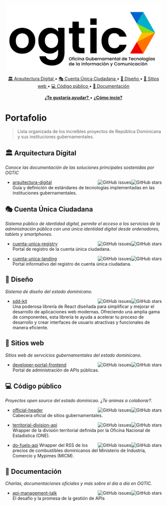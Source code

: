 <p align="center">
  <br>
  <picture>
    <source media="(prefers-color-scheme: dark)" srcset="./assets/imgs/logo-white.png">
    <source media="(prefers-color-scheme: light)" srcset="./assets/imgs/logo.png">
    <img width="500" alt="ogtic's logo" src="./assets/imgs/logo.png">
  </picture>
  <br>
</p>

<p align="center">
  <a href="#🏛️-arquitectura-dígital">
    🏛️ Arquitectura Dígital
  </a>
  •
  <a href="#🎭-cuenta-única-ciudadana">
    🎭 Cuenta Única Ciudadana
  </a>
  •
  <a href="#📐-diseño">
    📐 Diseño
  </a>
  •
  <a href="#🔗-sitios-web">
    🔗 Sitios web
  </a>
  •
  <a href="#💻-código-público">
    💻 Código público
  </a>
  •
  <a href="#📜-documentación">
    📜 Documentación
  </a>
</p>

<p align="center">
  <a href="https://developers.ogtic.gob.do/en/to-do" title="Búsqueda de problemáticas que necesitan ayuda" >
    <strong>¿Te gustaría ayudar?</strong>
  </a>
  •
  <a href="https://como-inicio.ogtic.gob.do"
     title="Descubra cómo contribuir a mejorar los servicios públicos digitales del país"
  >
    <strong>¿Cómo incio?</strong>
  </a>
</p>

# Portafolio

> Lista organizada de los increíbles proyectos de República Dominicana y sus instituciones gubernamentales.

## 🏛️ Arquitectura Dígital

_Conoce las documentación de las soluciones principales sostenidas por OGTIC_

- [arquitectura-digital](https://github.com/ogticrd/arquitectura-digital)
  <img align="right" src="https://img.shields.io/github/stars/ogticrd/arquitectura-digital?label=%E2%AD%90%EF%B8%8F&logo=github" alt="GitHub stars">
  <img align="right" src="https://img.shields.io/github/issues/ogticrd/arquitectura-digital" alt="GitHub issues">\
  Guía y definición de estándares de tecnologías implementadas en las instituciones gubernamentales.


## 🎭 Cuenta Única Ciudadana

_Sistema público de identidad digital, permite el acceso a los servicios de la administración pública con una única identidad digital desde ordenadores, tablets y smartphones._

- [cuenta-unica-registry](https://github.com/ogticrd/cuenta-unica-registry)
  <img align="right" src="https://img.shields.io/github/stars/ogticrd/cuenta-unica-registry?label=%E2%AD%90%EF%B8%8F&logo=github" alt="GitHub stars">
  <img align="right" src="https://img.shields.io/github/issues/ogticrd/cuenta-unica-registry" alt="GitHub issues">\
  Portal de registro de la cuenta única ciudadana.

- [cuenta-unica-landing](https://github.com/ogticrd/cuenta-unica-landing)
  <img align="right" src="https://img.shields.io/github/stars/ogticrd/cuenta-unica-landing?label=%E2%AD%90%EF%B8%8F&logo=github" alt="GitHub stars">
  <img align="right" src="https://img.shields.io/github/issues/ogticrd/cuenta-unica-landing" alt="GitHub issues">\
  Portal informativo del registro de cuenta única ciudadana.

## 📐 Diseño

_Sistema de diseño del estado dominicano._

- [sdd-kit](https://github.com/ogticrd/sdd-kit)
  <img align="right" src="https://img.shields.io/github/stars/ogticrd/sdd-kit?label=%E2%AD%90%EF%B8%8F&logo=github" alt="GitHub stars">
  <img align="right" src="https://img.shields.io/github/issues/ogticrd/sdd-kit" alt="GitHub issues">\
  Una poderosa librería de React diseñada para simplificar y mejorar el desarrollo de aplicaciones web modernas. Ofreciendo una amplia gama de componentes, esta librería te ayuda a acelerar tu proceso de desarrollo y crear interfaces de usuario atractivas y funcionales de manera eficiente.

## 🔗 Sitios web

_Sitios web de servcicios gubernamentales del estado dominicano._

- [developer-portal-frontend](https://github.com/ogticrd/developer-portal-frontend)
  <img align="right" src="https://img.shields.io/github/stars/ogticrd/developer-portal-frontend?label=%E2%AD%90%EF%B8%8F&logo=github" alt="GitHub stars">
  <img align="right" src="https://img.shields.io/github/issues/ogticrd/developer-portal-frontend" alt="GitHub issues">\
  Portal de administración de APIs públicas.

## 💻 Código público

_Proyectos open source del estado dominicao. ¿Te animas a colaborar?._

- [official-header](https://github.com/ogticrd/official-header)
  <img align="right" src="https://img.shields.io/github/stars/ogticrd/official-header?label=%E2%AD%90%EF%B8%8F&logo=github" alt="GitHub stars">
  <img align="right" src="https://img.shields.io/github/issues/ogticrd/official-header" alt="GitHub issues">\
  Cabecera oficial de sitios gubernamentales.

- [territorial-division-api](https://github.com/ogticrd/territorial-division-api)
  <img align="right" src="https://img.shields.io/github/stars/ogticrd/territorial-division-api?label=%E2%AD%90%EF%B8%8F&logo=github" alt="GitHub stars">
  <img align="right" src="https://img.shields.io/github/issues/ogticrd/territorial-division-api" alt="GitHub issues">\
  Wrapper de la división territorial definida por la Oficina Nacional de Estadística (ONE).

- [do-fuels-api](https://github.com/ogticrd/do-fuels-api)
  <img align="right" src="https://img.shields.io/github/stars/ogticrd/do-fuels-api?label=%E2%AD%90%EF%B8%8F&logo=github" alt="GitHub stars">
  <img align="right" src="https://img.shields.io/github/issues/ogticrd/do-fuels-api" alt="GitHub issues">
  Wrapper del RSS de los precios de combustibles dominicanos del Ministerio de Industria, Comercio y Mypimes (MICM).


## 🔗 Documentación

_Charlas, documentaciones oficiales y más sobre el día a día en OGTIC._

- [api-management-talk](https://github.com/ogticrd/api-management-talk)
  <img align="right" src="https://img.shields.io/github/stars/ogticrd/api-management-talk?label=%E2%AD%90%EF%B8%8F&logo=github" alt="GitHub stars">
  <img align="right" src="https://img.shields.io/github/issues/ogticrd/api-management-talk" alt="GitHub issues">\
  El desafío y la promesa de la gestión de APIs
